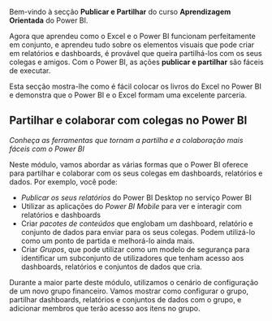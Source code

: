 Bem-vindo à secção **Publicar e Partilhar** do curso **Aprendizagem Orientada** do Power BI.

Agora que aprendeu como o Excel e o Power BI funcionam perfeitamente em conjunto, e aprendeu tudo sobre os elementos visuais que pode criar em relatórios e dashboards, é provável que queira partilhá-los com os seus colegas e amigos. Com o Power BI, as ações **publicar e partilhar** são fáceis de executar.

Esta secção mostra-lhe como é fácil colocar os livros do Excel no Power BI e demonstra que o Power BI e o Excel formam uma excelente parceria.

## <a name="share-and-collaborate-with-colleagues-in-power-bi"></a>Partilhar e colaborar com colegas no Power BI
*Conheça as ferramentas que tornam a partilha e a colaboração mais fáceis com o Power BI*

Neste módulo, vamos abordar as várias formas que o Power BI oferece para partilhar e colaborar com os seus colegas em dashboards, relatórios e dados. Por exemplo, você pode:

* *Publicar os seus relatórios* do Power BI Desktop no serviço Power BI
* Utilizar as aplicações do *Power BI Mobile* para ver e interagir com relatórios e dashboards
* Criar *pacotes de conteúdos* que englobam um dashboard, relatório e conjunto de dados para enviar para os seus colegas. Podem utilizá-lo como um ponto de partida e melhorá-lo ainda mais.
* Criar *Grupos*, que pode utilizar como um modelo de segurança para identificar um subconjunto de utilizadores que tenham acesso aos dashboards, relatórios e conjuntos de dados que cria.

Durante a maior parte deste módulo, utilizamos o cenário de configuração de um novo grupo financeiro. Vamos mostrar como configurar o grupo, partilhar dashboards, relatórios e conjuntos de dados com o grupo, e adicionar membros que terão acesso aos itens no grupo.

